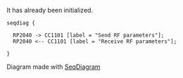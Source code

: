It has already been initialized.

```seqdiag
seqdiag {
  
  RP2040 -> CC1101 [label = "Send RF parameters"];
  RP2040 <-- CC1101 [label = "Receive RF parameters"];
  
}

```
Diagram made with [SeqDiagram](https://github.com/pomdtr/vscode-markdown-kroki)
